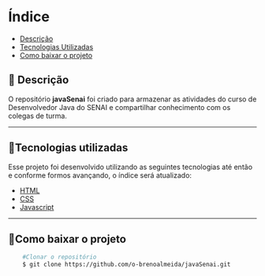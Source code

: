 ﻿# Índice
- [Descrição](#descricao)  
- [Tecnologias Utilizadas ](#tecnologias-utilizadas)
- [Como baixar o projeto  ](#como-baixar-o-projeto)

## 🔖 Descrição
O repositório **javaSenai** foi criado para armazenar as atividades do curso de Desenvolvedor Java do SENAI e compartilhar conhecimento com os colegas de turma.

---

## 🚀Tecnologias utilizadas

Esse projeto foi desenvolvido utilizando as seguintes tecnologias até então e conforme formos avançando, o índice será atualizado:

- [HTML](https://www.w3schools.com/html/)
- [CSS](https://www.w3schools.com/css/default.asp)
- [Javascript](https://www.w3schools.com/js/default.asp)

---

## 📂Como baixar o projeto

```bash
    #Clonar o repositório
    $ git clone https://github.com/o-brenoalmeida/javaSenai.git

    

    
```